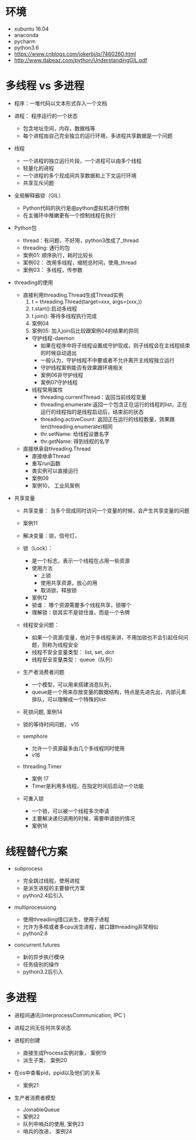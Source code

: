 # 环境
- xubuntu 16.04
- anaconda
- pycharm
- python3.6
- https://www.cnblogs.com/jokerbj/p/7460260.html
- http://www.dabeaz.com/python/UnderstandingGIL.pdf

# 多线程 vs 多进程
- 程序：一堆代码以文本形式存入一个文档
- 进程： 程序运行的一个状态
    - 包含地址空间，内存，数据栈等
    - 每个进程由自己完全独立的运行环境，多进程共享数据是一个问题
- 线程
    - 一个进程的独立运行片段，一个进程可以由多个线程
    - 轻量化的进程
    - 一个进程的多个现成间共享数据和上下文运行环境
    - 共享互斥问题
- 全局解释器锁（GIL）
    - Python代码的执行是由python虚拟机进行控制
    - 在主循环中稚嫩更有一个控制线程在执行
  
- Python包
    - thread：有问题，不好用，python3改成了_thread
    -  threading: 通行的包
    - 案例01: 顺序执行，耗时比较长
    - 案例02： 改用多线程，缩短总时间，使用_thread
    - 案例03： 多线程，传参数
    
- threading的使用
    - 直接利用threading.Thread生成Thread实例
        1. t = threading.Thread(target=xxx, args=(xxx,))
        2. t.start():启动多线程
        3. t.join(): 等待多线程执行完成
        4. 案例04
        5. 案例05: 加入join后比较跟案例04的结果的异同
        - 守护线程-daemon
            - 如果在程序中将子线程设置成守护现成，则子线程会在主线程结束的时候自动退出
            - 一般认为，守护线程不中要或者不允许离开主线程独立运行
            - 守护线程案例能否有效果跟环境相关
            - 案例06非守护线程
            - 案例07守护线程            
        - 线程常用属性
            -  threading.currentThread：返回当前线程变量
            - threading.enumerate:返回一个包含正在运行的线程的list，正在运行的线程指的是线程启动后，结束前的状态
            - threading.activeCount: 返回正在运行的线程数量，效果跟 len(threading.enumerate)相同
            - thr.setName: 给线程设置名字
            - thr.getName: 得到线程的名字
    - 直接继承自threading.Thread
        - 直接继承Thread
        - 重写run函数
        - 类实例可以直接运行
        - 案例09
        - 案例10， 工业风案例
- 共享变量
    - 共享变量： 当多个现成同时访问一个变量的时候，会产生共享变量的问题
    - 案例11
    - 解决变量：锁，信号灯，
    - 锁（Lock）：
        - 是一个标志，表示一个线程在占用一些资源
        - 使用方法
            - 上锁
            - 使用共享资源，放心的用
            - 取消锁，释放锁
        - 案例12
        - 锁谁： 哪个资源需要多个线程共享，锁哪个
        - 理解锁：锁其实不是锁住谁，而是一个令牌
    - 线程安全问题：
        - 如果一个资源/变量，他对于多线程来讲，不用加锁也不会引起任何问题，则称为线程安全
        - 线程不安全变量类型： list, set, dict
        - 线程安全变量类型： queue（队列）
    - 生产者消费者问题
        - 一个模型，可以用来搭建消息队列， 
        - queue是一个用来存放变量的数据结构，特点是先进先出，内部元素排队，可以理解成一个特殊的list
    - 死锁问题, 案例14
    - 锁的等待时间问题， v15
    - semphore
        - 允许一个资源最多由几个多线程同时使用
        - v16
    - threading.Timer
        - 案例 17
        - Timer是利用多线程，在指定时间后启动一个功能
        
    - 可重入锁
        - 一个锁，可以被一个线程多次申请
        - 主要解决递归调用的时候，需要申请锁的情况
        - 案例18
        
# 线程替代方案
-  subprocess
    - 完全跳过线程，使用进程
    - 是派生进程的主要替代方案
    - python2.4后引入
- multiprocessiong
    - 使用threadiing借口派生，使用子进程
    - 允许为多核或者多cpu派生进程，接口跟threading非常相似
    - python2.6
    
- concurrent.futures
    - 新的异步执行模块
    - 任务级别的操作
    - python3.2后引入
# 多进程
- 进程间通讯(InterprocessCommunication, IPC )
- 进程之间无任何共享状态
- 进程的创建
    - 直接生成Process实例对象， 案例19
    - 派生子类， 案例20
    
- 在os中查看pid，ppid以及他们的关系              
    - 案例21
- 生产者消费者模型
    - JoinableQueue
    - 案例22
    - 队列中哨兵的使用, 案例23 
    - 哨兵的改进， 案例24